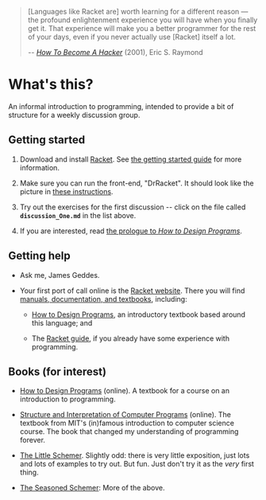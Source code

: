
> [Languages like Racket are] worth learning for a different reason — the
> profound enlightenment experience you will have when you finally get it. That
> experience will make you a better programmer for the rest of your days, even
> if you never actually use [Racket] itself a lot.  
>
> -- *[How To Become A Hacker][hacker-howto]* (2001), Eric S. Raymond


What's this?
============

An informal introduction to programming, intended to provide a bit of structure
for a weekly discussion group.


Getting started
---------------

1. Download and install [Racket][Racket download]. See
   [the getting started guide][Racket getting_started] for more information.

2. Make sure you can run the front-end, "DrRacket". It should look like the
   picture in [these instructions][DrRacket interface_essentials].

3. Try out the exercises for the first discussion -- click on the file called
   **`discussion_One.md`** in the list above.

4. If you are interested, read
   [the prologue to _How to Design Programs_][HtDP Prologue].


Getting help
------------

* Ask me, James Geddes. 

* Your first port of call online is the [Racket website][]. There you will find
  [manuals, documentation, and textbooks][Racket documentation], including:

	- [How to Design Programs][HtDP], an introductory textbook based around this
      language; and

	- The [Racket guide][], if you already have some experience with programming.
	

Books (for interest)
--------------------

* [How to Design Programs][HtDP] (online). A textbook for a course on an
  introduction to programming.

* [Structure and Interpretation of Computer Programs][SICP] (online). The
  textbook from MIT's (in)famous introduction to computer science course. The
  book that changed my understanding of programming forever.

* [The Little Schemer][]. Slightly odd: there is very little exposition, just
  lots and lots of examples to try out. But fun. Just don't try it as the *very*
  first thing.

* [The Seasoned Schemer][]: More of the above. 


[Racket getting_started]: http://docs.racket-lang.org/getting-started/index.html
[Racket website]: http://racket-lang.org
[Racket documentation]: http://docs.racket-lang.org
[Racket guide]: http://docs.racket-lang.org/guide/index.html
[Racket download]: http://racket-lang.org/download/
[HtDP Prologue]: http://www.ccs.neu.edu/home/matthias/HtDP2e/part_prologue.html
[The Little Schemer]: http://www.ccs.neu.edu/home/matthias/BTLS/
[The Seasoned Schemer]: http://www.ccs.neu.edu/home/matthias/BTSS/
[SICP]: http://mitpress.mit.edu/sicp/
[HtDP]: http://www.htdp.org
[hacker-howto]: http://www.catb.org/esr/faqs/hacker-howto.html
[DrRacket interface_essentials]: http://docs.racket-lang.org/drracket/interface-essentials.html
